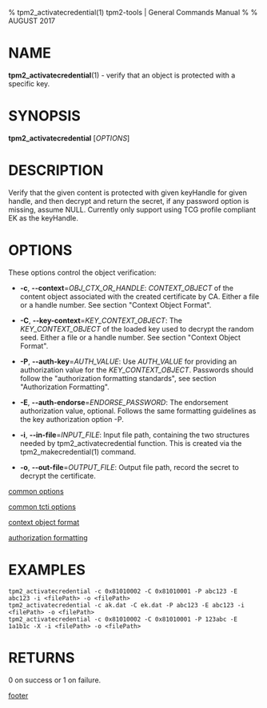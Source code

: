 % tpm2_activatecredential(1) tpm2-tools | General Commands Manual
%
% AUGUST 2017

# NAME

**tpm2_activatecredential**(1) - verify that an object is protected with a specific
key.

# SYNOPSIS

**tpm2_activatecredential** [*OPTIONS*]

# DESCRIPTION

Verify that the given content is protected with given keyHandle for given
handle, and then decrypt and return the secret, if any password option is
missing, assume NULL. Currently only support using TCG profile compliant EK as
the keyHandle.

# OPTIONS

These options control the object verification:

  * **-c**, **--context**=_OBJ\_CTX\_OR\_HANDLE_:
    _CONTEXT\_OBJECT_ of the content object associated with the created
    certificate by CA.
    Either a file or a handle number. See section "Context Object Format".

  * **-C**, **--key-context**=_KEY\_CONTEXT\_OBJECT_:
    The _KEY\_CONTEXT\_OBJECT_ of the loaded key used to decrypt the random seed.
    Either a file or a handle number. See section "Context Object Format".

  * **-P**, **--auth-key**=_AUTH\_VALUE_:
    Use _AUTH\_VALUE_ for providing an authorization value for the
    _KEY\_CONTEXT\_OBJECT_.
    Passwords should follow the "authorization formatting standards", see
    section "Authorization Formatting".

  * **-E**, **--auth-endorse**=_ENDORSE\_PASSWORD_:
    The endorsement authorization value, optional. Follows the same formatting
    guidelines as the key authorization option -P.

  * **-i**, **--in-file**=_INPUT\_FILE_:
    Input file path, containing the two structures needed by
    tpm2_activatecredential function. This is created via the
    tpm2_makecredential(1) command.

  * **-o**, **--out-file**=_OUTPUT\_FILE_:
    Output file path, record the secret to decrypt the certificate.

[common options](common/options.md)

[common tcti options](common/tcti.md)

[context object format](common/ctxobj.md)

[authorization formatting](common/authorizations.md)

# EXAMPLES

```
tpm2_activatecredential -c 0x81010002 -C 0x81010001 -P abc123 -E abc123 -i <filePath> -o <filePath>
tpm2_activatecredential -c ak.dat -C ek.dat -P abc123 -E abc123 -i <filePath> -o <filePath>
tpm2_activatecredential -c 0x81010002 -C 0x81010001 -P 123abc -E 1a1b1c -X -i <filePath> -o <filePath>
```

# RETURNS

0 on success or 1 on failure.

[footer](common/footer.md)
